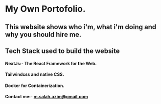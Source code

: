 # My Own Portofolio.

## This website shows who i'm, what i'm doing and why you should hire me.

## Tech Stack used to build the website

#### NextJs:- The React Framework for the Web.

#### Tailwindcss and native CSS.

#### Docker for Containerization.

#### Contact me:- m.salah.azim@gmail.com
